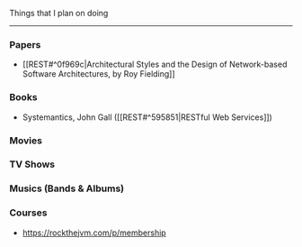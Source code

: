 Things that I plan on doing

---

### Papers

- [[REST#^0f969c|Architectural Styles and  the Design of Network-based Software Architectures, by Roy Fielding]]

### Books

- Systemantics, John Gall ([[REST#^595851|RESTful Web Services]])

### Movies

### TV Shows

### Musics (Bands & Albums)

### Courses

- https://rockthejvm.com/p/membership